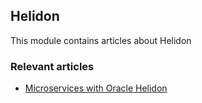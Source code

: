 ## Helidon

This module contains articles about Helidon

### Relevant articles

- [Microservices with Oracle Helidon](https://www.baeldung.com/microservices-oracle-helidon)
